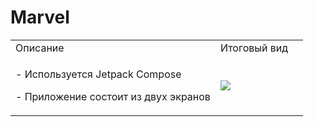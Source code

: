 # Marvel

<table>
 <tr>
    <td width="70%">Описание</td>
    <td width="30%">Итоговый вид</td>
 </tr>
 <tr>
    <td>
    <p>- Используется Jetpack Compose</p>
    <p>- Приложение состоит из двух экранов</p>
    </td>
    <td width="30%">
        <img src="/digital/Lab3.gif"></img>
    </td>
 </tr>
</table>
